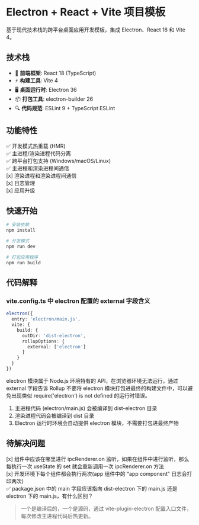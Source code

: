 # Electron + React + Vite 项目模板

基于现代技术栈的跨平台桌面应用开发模板，集成 Electron、React 18 和 Vite 4。

## 技术栈
- 🚀 **前端框架**: React 18 (TypeScript)
- ⚡ **构建工具**: Vite 4
- 🖥️ **桌面运行时**: Electron 36
- 📦 **打包工具**: electron-builder 26
- 🔍 **代码规范**: ESLint 9 + TypeScript ESLint

## 功能特性
✅ 开发模式热重载 (HMR)  
✅ 主进程/渲染进程代码分离  
✅ 跨平台打包支持 (Windows/macOS/Linux)  
✅ 主进程和渲染进程间通信   
[x] 渲染进程和渲染进程间通信   
[x] 日志管理   
[x] 应用升级   

## 快速开始
```bash
# 安装依赖
npm install

# 开发模式
npm run dev

# 打包应用程序
npm run build
```

## 代码解释
### vite.config.ts 中 electron 配置的 external 字段含义
```ts
electron({
  entry: 'electron/main.js',
  vite: {
    build: {
      outDir: 'dist-electron',
      rollupOptions: {
        external: ['electron']
      }
    }
  }
})
```
electron 模块属于 Node.js 环境特有的 API，在浏览器环境无法运行，通过 external 字段告诉 Rollup 不要将 electron 模块打包进最终的构建文件中，可以避免出现类似 require('electron') is not defined 的运行时错误。
1. 主进程代码 (electron/main.js) 会被编译到 dist-electron 目录
2. 渲染进程代码会被编译到 dist 目录
3. Electron 运行时环境会自动提供 electron 模块，不需要打包进最终产物

## 待解决问题
[x] 组件中应该在哪里进行 ipcRenderer.on 监听，如果在组件中进行监听，那么每执行一次 useState 的 set 就会重新调用一次 ipcRenderer.on 方法      
[x] 开发环境下每个组件都会执行两次(app 组件中的 “app component” 日志会打印两次)   
✅ package.json 中的 main 字段应该指向 dist-electron 下的 main.js 还是 electron 下的 main.js，有什么区别？    
> 一个是编译后的，一个是源码，通过 vite-plugin-electron 配置入口文件，每次修改主进程代码后热更新。